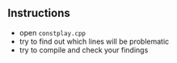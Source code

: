 
## Instructions

* open `constplay.cpp`
* try to find out which lines will be problematic
* try to compile and check your findings
